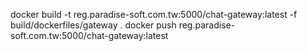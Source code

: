 docker build -t reg.paradise-soft.com.tw:5000/chat-gateway:latest -f build/dockerfiles/gateway .
docker push reg.paradise-soft.com.tw:5000/chat-gateway:latest